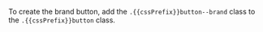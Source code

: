 To create the brand button, add the `.{{cssPrefix}}button--brand` class to the `.{{cssPrefix}}button` class.
